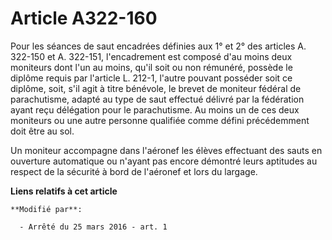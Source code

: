 # Article A322-160

Pour les séances de saut encadrées définies aux 1° et 2° des articles A. 322-150 et A. 322-151, l'encadrement est composé
d'au moins deux moniteurs dont l'un au moins, qu'il soit ou non rémunéré, possède le diplôme requis par l'article L. 212-1,
l'autre pouvant posséder soit ce diplôme, soit, s'il agit à titre bénévole, le brevet de moniteur fédéral de parachutisme,
adapté au type de saut effectué délivré par la fédération ayant reçu délégation pour le parachutisme. Au moins un de ces deux
moniteurs ou une autre personne qualifiée comme défini précédemment doit être au sol. 

Un moniteur accompagne dans l'aéronef les élèves effectuant des sauts en ouverture automatique ou n'ayant pas encore démontré
leurs aptitudes au respect de la sécurité à bord de l'aéronef et lors du largage.

**Liens relatifs à cet article**

	**Modifié par**:

	  - Arrêté du 25 mars 2016 - art. 1

